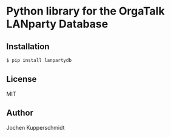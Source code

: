 # Python library for the OrgaTalk LANparty Database


## Installation

```sh
$ pip install lanpartydb
```


## License

MIT


## Author

Jochen Kupperschmidt
